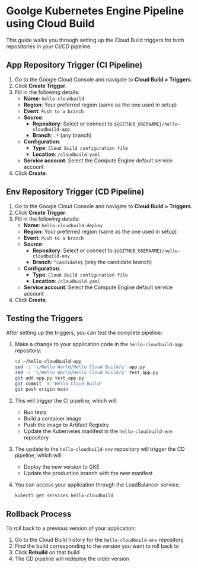 # Goolge Kubernetes Engine Pipeline using Cloud Build

This guide walks you through setting up the Cloud Build triggers for both repositories in your CI/CD pipeline.

## App Repository Trigger (CI Pipeline)

1. Go to the Google Cloud Console and navigate to **Cloud Build > Triggers**.
2. Click **Create Trigger**.
3. Fill in the following details:
   - **Name**: `hello-cloudbuild`
   - **Region**: Your preferred region (same as the one used in setup)
   - **Event**: `Push to a branch`
   - **Source**:
     - **Repository**: Select or connect to `${GITHUB_USERNAME}/hello-cloudbuild-app`
     - **Branch**: `.*` (any branch)
   - **Configuration**:
     - **Type**: `Cloud Build configuration file`
     - **Location**: `/cloudbuild.yaml`
   - **Service account**: Select the Compute Engine default service account
4. Click **Create**.

## Env Repository Trigger (CD Pipeline)

1. Go to the Google Cloud Console and navigate to **Cloud Build > Triggers**.
2. Click **Create Trigger**.
3. Fill in the following details:
   - **Name**: `hello-cloudbuild-deploy`
   - **Region**: Your preferred region (same as the one used in setup)
   - **Event**: `Push to a branch`
   - **Source**:
     - **Repository**: Select or connect to `${GITHUB_USERNAME}/hello-cloudbuild-env`
     - **Branch**: `^candidate$` (only the candidate branch)
   - **Configuration**:
     - **Type**: `Cloud Build configuration file`
     - **Location**: `/cloudbuild.yaml`
   - **Service account**: Select the Compute Engine default service account
4. Click **Create**.

## Testing the Triggers

After setting up the triggers, you can test the complete pipeline:

1. Make a change to your application code in the `hello-cloudbuild-app` repository:
   ```bash
   cd ~/hello-cloudbuild-app
   sed -i 's/Hello World/Hello Cloud Build/g' app.py
   sed -i 's/Hello World/Hello Cloud Build/g' test_app.py
   git add app.py test_app.py
   git commit -m "Hello Cloud Build"
   git push origin main
   ```

2. This will trigger the CI pipeline, which will:
   - Run tests
   - Build a container image
   - Push the image to Artifact Registry
   - Update the Kubernetes manifest in the `hello-cloudbuild-env` repository

3. The update to the `hello-cloudbuild-env` repository will trigger the CD pipeline, which will:
   - Deploy the new version to GKE
   - Update the production branch with the new manifest

4. You can access your application through the LoadBalancer service:
   ```bash
   kubectl get services hello-cloudbuild
   ```

## Rollback Process

To roll back to a previous version of your application:

1. Go to the Cloud Build history for the `hello-cloudbuild-env` repository
2. Find the build corresponding to the version you want to roll back to
3. Click **Rebuild** on that build
4. The CD pipeline will redeploy the older version
